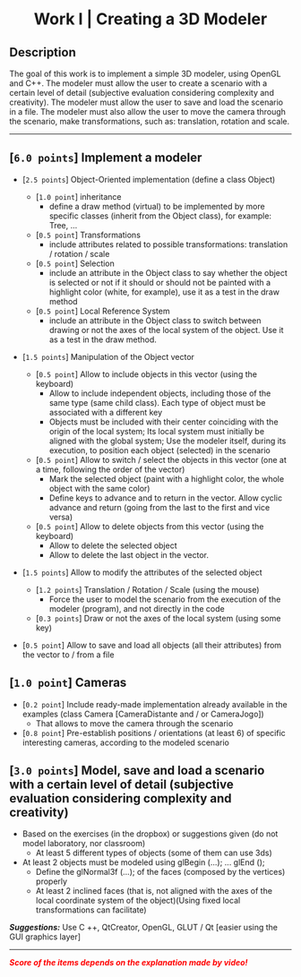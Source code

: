 # <p style="text-align:center"> Work I | Creating a 3D Modeler

## Description

The goal of this work is to implement a simple 3D modeler, using OpenGL and C++. The modeler must allow the user to create a scenario with a certain level of detail (subjective evaluation considering complexity and creativity). The modeler must allow the user to save and load the scenario in a file. The modeler must also allow the user to move the camera through the scenario, make transformations, such as: translation, rotation and scale. 
___________________

## [`6.0 points`] Implement a modeler
- [`2.5 points`] Object-Oriented implementation (define a class Object)
  - [`1.0 point`] inheritance
    - define a draw method (virtual) to be implemented by more specific classes (inherit from the Object class), for example: Tree, ...
  - [`0.5 point`] Transformations
    - include attributes related to possible transformations: translation / rotation / scale
  - [`0.5 point`] Selection
    - include an attribute in the Object class to say whether the object is selected or not if it should or should not be painted with a highlight color (white, for example), use it as a test in the draw method
  - [`0.5 point`] Local Reference System
    - include an attribute in the Object class to switch between drawing or not the axes of the local system of the object. Use it as a test in the draw method.

- [`1.5 points`]  Manipulation of the Object vector
  - [`0.5 point`] Allow to include objects in this vector (using the keyboard)
    - Allow to include independent objects, including those of the same type (same child class). Each type of object must be associated with a different key
    - Objects must be included with their center coinciding with the origin of the local system; Its local system must initially be aligned with the global system; Use the modeler itself, during its execution, to position each object (selected) in the scenario
  - [`0.5 point`] Allow to switch / select the objects in this vector (one at a time, following the order of the vector)
    - Mark the selected object (paint with a highlight color, the whole object with the same color)
    - Define keys to advance and to return in the vector. Allow cyclic advance and return (going from the last to the first and vice versa)
  - [`0.5 point`] Allow to delete objects from this vector (using the keyboard)
    - Allow to delete the selected object
    - Allow to delete the last object in the vector.
- [`1.5 points`] Allow to modify the attributes of the selected object
  - [`1.2 points`] Translation / Rotation / Scale (using the mouse)
    - Force the user to model the scenario from the execution of the modeler (program), and not directly in the code
  - [`0.3 points`] Draw or not the axes of the local system (using some key)
- [`0.5 point`] Allow to save and load all objects (all their attributes) from the vector to / from a file

## [`1.0 point`] Cameras
- [`0.2 point`] Include ready-made implementation already available in the examples (class Camera [CameraDistante and / or CameraJogo])
  - That allows to move the camera through the scenario
- [`0.8 point`] Pre-establish positions / orientations (at least 6) of specific interesting cameras, according to the modeled scenario

## [`3.0 points`] Model, save and load a scenario with a certain level of detail (subjective evaluation considering complexity and creativity)
- Based on the exercises (in the dropbox) or suggestions given (do not model laboratory, nor classroom)
  - At least 5 different types of objects (some of them can use 3ds)
- At least 2 objects must be modeled using glBegin (...); ... glEnd ();
  - Define the glNormal3f (...); of the faces (composed by the vertices) properly
  - At least 2 inclined faces (that is, not aligned with the axes of the local coordinate system of the object)(Using fixed local transformations can facilitate)

***Suggestions:*** Use C ++, QtCreator, OpenGL, GLUT / Qt [easier using the GUI graphics layer]
___________________
***<p style='color:red;'>Score of the items depends on the explanation made by video!<p>***

